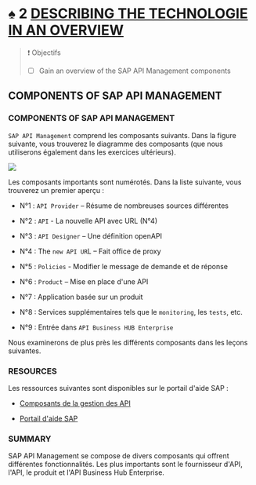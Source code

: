 # ♠ 2 [DESCRIBING THE TECHNOLOGIE IN AN OVERVIEW](https://learning.sap.com/learning-journeys/developing-with-sap-integration-suite/describing-the-technology-in-an-overview_b9547c58-091c-48d6-bb97-27835c35731d)

> :exclamation: Objectifs
>
> - [ ] Gain an overview of the SAP API Management components

## COMPONENTS OF SAP API MANAGEMENT

### COMPONENTS OF SAP API MANAGEMENT

`SAP API Management` comprend les composants suivants. Dans la figure suivante, vous trouverez le diagramme des composants (que nous utiliserons également dans les exercices ultérieurs).

![](./RESSOURCES/CLD900_20_U3L2_001.png)

Les composants importants sont numérotés. Dans la liste suivante, vous trouverez un premier aperçu :

- N°1 : `API Provider` – Résume de nombreuses sources différentes

- N°2 : `API` - La nouvelle API avec URL (N°4)

- N°3 : `API Designer` – Une définition openAPI

- N°4 : The `new API UR`L – Fait office de proxy

- N°5 : `Policies` - Modifier le message de demande et de réponse

- N°6 : `Product` – Mise en place d'une API

- N°7 : Application basée sur un produit

- N°8 : Services supplémentaires tels que le `monitoring`, les `tests`, etc.

- N°9 : Entrée dans `API Business HUB Enterprise`

Nous examinerons de plus près les différents composants dans les leçons suivantes.

### RESOURCES

Les ressources suivantes sont disponibles sur le portail d'aide SAP :

- [Composants de la gestion des API](https://help.sap.com/docs/SAP_CLOUD_PLATFORM_API_MANAGEMENT/66d066d903c2473f81ec33acfe2ccdb4/24f1af0b2f6041d49d0d65b5defb4eb8.html?locale=en-US)

- [Portail d'aide SAP](https://help.sap.com/docs/SAP_CLOUD_PLATFORM_API_MANAGEMENT/66d066d903c2473f81ec33acfe2ccdb4/0aef7634df25497896abf18faac8a1ce.html?locale=en-US)

### SUMMARY

SAP API Management se compose de divers composants qui offrent différentes fonctionnalités. Les plus importants sont le fournisseur d'API, l'API, le produit et l'API Business Hub Enterprise.
